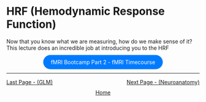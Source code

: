 # HRF (Hemodynamic Response Function)
Now that you know what we are measuring, how do we make sense of it? This lecture does an incredible job at introducing you to the HRF

<div style="text-align: center; margin-top: 20px; margin-bottom: 20px">
  <a href="https://www.youtube.com/watch?v=example" style="padding: 10px 20px; background-color: #007bff; color: white; text-decoration: none; border-radius: 100px;">fMRI Bootcamp Part 2 - fMRI Timecourse
 </a>
</div>


 ------------------------------------------------------------------------------------------------
 
 <div style="display: flex; justify-content: space-between;">
  <a href="glm.html">Last Page - (GLM)</a>
  <a href="neuroanatomy.html">Next Page - (Neuroanatomy) </a>
</div>

<div style="text-align: center; margin-top: 10px;">
  <a href="/fmri-for-beginners/">Home</a>
</div>
